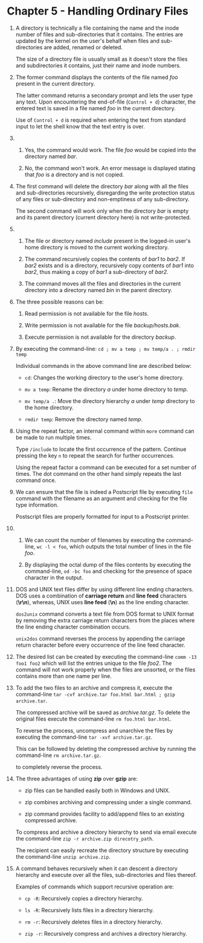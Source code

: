 # Chapter 5 - Handling Ordinary Files

1.  A directory is technically a file containing the name and the inode number of files and sub-directories that it contains. The entries are updated by the kernel on the user's behalf when files and sub-directories are added, renamed or deleted.

    The size of a directory file is usually small as it doesn't store the files and subdirectories it contains, just their name and inode numbers.

2.  The former command displays the contents of the file named _foo_ present in the current directory.

    The latter command returns a secondary prompt and lets the user type any text. Upon encountering the end-of-file (`Control + d`) character, the entered text is saved in a file named _foo_ in the current directory.

    Use of `Control + d` is required when entering the text from standard input to let the shell know that the text entry is over.

3.  1.  Yes, the command would work. The file _foo_ would be copied into the directory named _bar_.

    2.  No, the command won't work. An error message is displayed stating that _foo_ is a directory and is not copied.

4.  The first command will delete the directory _bar_ along with all the files and sub-directories recursively, disregarding the write protection status of any files or sub-directory and non-emptiness of any sub-directory.

    The second command will work only when the directory _bar_ is empty and its parent directory (current directory here) is not write-protected.

5.  1.  The file or directory named _include_ present in the logged-in user's home directory is moved to the current working directory.

    2.  The command recursively copies the contents of _bar1_ to _bar2_. If _bar2_ exists and is a directory, recursively copy contents of _bar1_ into _bar2_, thus making a copy of _bar1_ a sub-directory of _bar2_.

    3.  The command moves all the files and directories in the current directory into a directory named _bin_ in the parent directory.

6.  The three possible reasons can be:

    1.  Read permission is not available for the file _hosts_.

    2.  Write permission is not available for the file _backup/hosts.bak_.

    3.  Execute permission is not available for the directory _backup_.

7.  By executing the command-line: `cd ; mv a temp ; mv temp/a . ; rmdir temp`

    Individual commands in the above command line are described below:

    -   `cd`: Changes the working directory to the user's home directory.

    -   `mv a temp`: Rename the directory _a_ under home directory to _temp_.

    -   `mv temp/a .`: Move the directory hierarchy _a_ under _temp_ directory to the home directory.

    -   `rmdir temp`: Remove the directory named _temp_.

8.  Using the repeat factor, an internal command within `more` command can be made to run multiple times.

    Type `/include` to locate the first occurrence of the pattern. Continue pressing the key `n` to repeat the search for further occurrences.

    Using the repeat factor a command can be executed for a set number of times. The dot command on the other hand simply repeats the last command once.

9.  We can ensure that the file is indeed a Postscript file by executing `file` command with the filename as an argument and checking for the file type information.

    Postscript files are properly formatted for input to a Postscript printer.

10. 1.  We can count the number of filenames by executing the command-line, `wc -l < foo`, which outputs the total number of lines in the file _foo_.

    2.  By displaying the octal dump of the files contents by executing the command-line, `od -bc foo` and checking for the presence of space character in the output.

11. DOS and UNIX text files differ by using different line ending characters. DOS uses a combination of **carriage return** and **line feed** characters (**\r\n**), whereas, UNIX uses **line feed** (**\n**) as the line ending character.

    `dos2unix` command converts a text file from DOS format to UNIX format by removing the extra carriage return characters from the places where the line ending character combination occurs.

    `unix2dos` command reverses the process by appending the carriage return character before every occurrence of the line feed character.

12. The desired list can be created by executing the command-line `comm -13 foo1 foo2` which will list the entries unique to the file _foo2_. The command will not work properly when the files are unsorted, or the files contains more than one name per line.

13. To add the two files to an archive and compress it, execute the command-line `tar -cvf archive.tar foo.html bar.html ; gzip archive.tar`.

    The compressed archive will be saved as _archive.tar.gz_. To delete the original files execute the command-line `rm foo.html bar.html`.

    To reverse the process, uncompress and unarchive the files by executing the command-line `tar -xvf archive.tar.gz`.

    This can be followed by deleting the compressed archive by running the command-line `rm archive.tar.gz`.

    to completely reverse the process.

14. The three advantages of using **zip** over **gzip** are:

    -   zip files can be handled easily both in Windows and UNIX.

    -   zip combines archiving and compressing under a single command.

    -   zip command provides facility to add/append files to an existing compressed archive.

    To compress and archive a directory hierarchy to send via email execute the command-line `zip -r archive.zip direcotry_path`.

    The recipient can easily recreate the directory structure by executing the command-line `unzip archive.zip`.

15. A command behaves recursively when it can descent a directory hierarchy and execute over all the files, sub-directories and files thereof.

    Examples of commands which support recursive operation are:

    -   `cp -R`: Recursively copies a directory hierarchy.

    -   `ls -R`: Recursively lists files in a directory hierarchy.

    -   `rm -r`: Recursively deletes files in a directory hierarchy.

    -   `zip -r`: Recursively compress and archives a directory hierarchy.
